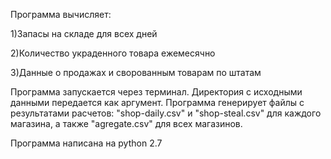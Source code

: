 <p>Программа вычисляет:</p>
<p>1)Запасы на складе для всех дней</p>
<p>2)Количество украденного товара ежемесячно</p>
<p>3)Данные о продажах и сворованным товарам по штатам</p>

Программа запускается через терминал. Директория с исходными данными передается как аргумент.
Программа генерирует файлы с результатами расчетов: "shop-daily.csv" и "shop-steal.csv" для каждого магазина, а также "agregate.csv" для всех магазинов.

Программа написана на python 2.7
